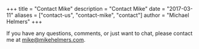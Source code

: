 +++
title = "Contact Mike"
description = "Contact Mike"
date = "2017-03-11"
aliases = ["contact-us", "contact-mike", "contact"]
author = "Michael Helmers"
+++

If you have any questions, comments, or just want to chat, please contact me at [mike@mikehelmers.com](mailto:mike@mikehelmers.com).
